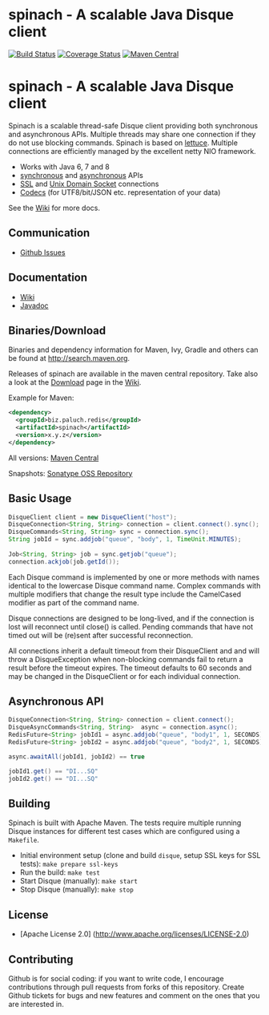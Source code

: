 spinach - A scalable Java Disque client
======================================


[![Build Status](https://travis-ci.org/mp911de/spinach.svg)](https://travis-ci.org/mp911de/spinach) [![Coverage Status](https://coveralls.io/repos/mp911de/spinach/badge.svg?branch=master)](https://coveralls.io/r/mp911de/spinach?branch=master) [![Maven Central](https://maven-badges.herokuapp.com/maven-central/biz.paluch.redis/spinach/badge.svg)](https://maven-badges.herokuapp.com/maven-central/biz.paluch.redis/spinach)

spinach - A scalable Java Disque client
=============

Spinach is a scalable thread-safe Disque client providing both synchronous and
asynchronous APIs. Multiple threads may share one connection if they do not use blocking commands. Spinach is based on
[lettuce](https://github.com/mp911de/lettuce).
Multiple connections are efficiently managed by the excellent netty NIO
framework.

* Works with Java 6, 7 and 8
* [synchronous](https://github.com/mp911de/spinach/wiki/Basic-usage) and [asynchronous](https://github.com/mp911de/spinach/wiki/Asynchronous-Connections) APIs
* [SSL](https://github.com/mp911de/spinach/wiki/SSL-Connections) and [Unix Domain Socket](https://github.com/mp911de/spinach/wiki/Unix-Domain-Sockets) connections
* [Codecs](https://github.com/mp911de/lettuce/wiki/Codecs) (for UTF8/bit/JSON etc. representation of your data)

See the [Wiki](https://github.com/mp911de/spinach/wiki) for more docs.

Communication
---------------

* [Github Issues](https://github.com/mp911de/spinach/issues)


Documentation
---------------

* [Wiki](https://github.com/mp911de/spinach/wiki)
* [Javadoc](http://spinach.paluch.biz/docs/api/releases/latest/)

Binaries/Download
----------------

Binaries and dependency information for Maven, Ivy, Gradle and others can be found at http://search.maven.org.

Releases of spinach are available in the maven central repository. Take also a look at the [Download](https://github.com/mp911de/spinach/wiki/Download) page in the [Wiki](https://github.com/mp911de/lettuce/wiki).

Example for Maven:

```xml
<dependency>
  <groupId>biz.paluch.redis</groupId>
  <artifactId>spinach</artifactId>
  <version>x.y.z</version>
</dependency>
```

All versions: [Maven Central](http://search.maven.org/#search%7Cga%7C1%7Cg%3A%22biz.paluch.redis%22%20AND%20a%3A%spinach%22)

Snapshots: [Sonatype OSS Repository](https://oss.sonatype.org/#nexus-search;gav~biz.paluch.redis~spinach~~~) 


Basic Usage
-----------

```java
DisqueClient client = new DisqueClient("host");
DisqueConnection<String, String> connection = client.connect().sync();
DisqueCommands<String, String> sync = connection.sync();
String jobId = sync.addjob("queue", "body", 1, TimeUnit.MINUTES);
  
Job<String, String> job = sync.getjob("queue");
connection.ackjob(job.getId());
```

Each Disque command is implemented by one or more methods with names identical
to the lowercase Disque command name. Complex commands with multiple modifiers
that change the result type include the CamelCased modifier as part of the
command name.

Disque connections are designed to be long-lived, and if the connection is lost
will reconnect until close() is called. Pending commands that have not timed
out will be (re)sent after successful reconnection.

All connections inherit a default timeout from their DisqueClient and
and will throw a DisqueException when non-blocking commands fail to return a
result before the timeout expires. The timeout defaults to 60 seconds and
may be changed in the DisqueClient or for each individual connection.

Asynchronous API
------------------------

```java
DisqueConnection<String, String> connection = client.connect();
DisqueAsyncCommands<String, String>  async = connection.async();
RedisFuture<String> jobId1 = async.addjob("queue", "body1", 1, SECONDS);
RedisFuture<String> jobId2 = async.addjob("queue", "body2", 1, SECONDS);

async.awaitAll(jobId1, jobId2) == true

jobId1.get() == "DI...SQ"
jobId2.get() == "DI...SQ"
 ```

Building
-----------

Spinach is built with Apache Maven. The tests require multiple running Disque instances for different test cases which
are configured using a ```Makefile```.

* Initial environment setup (clone and build `disque`, setup SSL keys for SSL tests): ```make prepare ssl-keys```
* Run the build: ```make test```
* Start Disque (manually): ```make start```
* Stop Disque (manually): ```make stop```

License
-------

* [Apache License 2.0] (http://www.apache.org/licenses/LICENSE-2.0)

Contributing
-------

Github is for social coding: if you want to write code, I encourage contributions through pull requests from forks of this repository. 
Create Github tickets for bugs and new features and comment on the ones that you are interested in.
